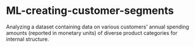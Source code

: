 # ML-creating-customer-segments
Analyzing a dataset containing data on various customers' annual spending amounts (reported in monetary units) of diverse product categories for internal structure.
